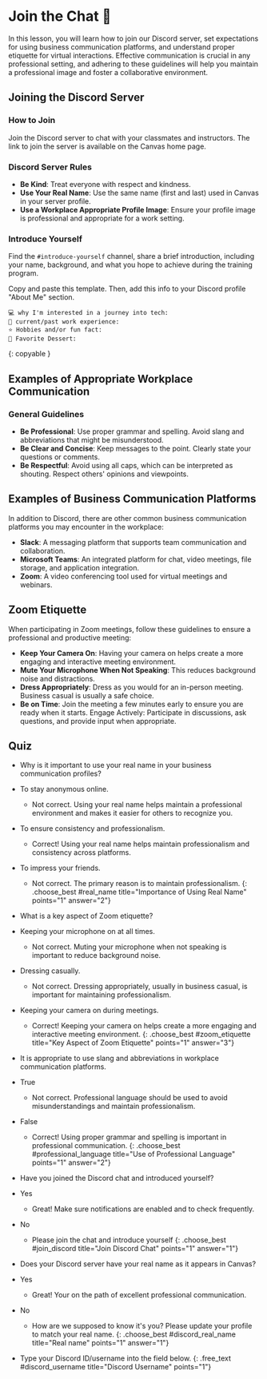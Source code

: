 # Join the Chat 💬
In this lesson, you will learn how to join our Discord server, set expectations for using business communication platforms, and understand proper etiquette for virtual interactions. Effective communication is crucial in any professional setting, and adhering to these guidelines will help you maintain a professional image and foster a collaborative environment.

## Joining the Discord Server

### How to Join
Join the Discord server to chat with your classmates and instructors. The link to join the server is available on the Canvas home page.

### Discord Server Rules
- **Be Kind**: Treat everyone with respect and kindness.
- **Use Your Real Name**: Use the same name (first and last) used in Canvas in your server profile.
- **Use a Workplace Appropriate Profile Image**: Ensure your profile image is professional and appropriate for a work setting.

### Introduce Yourself
Find the `#introduce-yourself` channel, share a brief introduction, including your name, background, and what you hope to achieve during the training program.

Copy and paste this template. Then, add this info to your Discord profile "About Me" section.
```
💻 why I'm interested in a journey into tech: 
💼 current/past work experience:
⭐️ Hobbies and/or fun fact:
🍦 Favorite Dessert:
```
{: copyable }

## Examples of Appropriate Workplace Communication
### General Guidelines
- **Be Professional**: Use proper grammar and spelling. Avoid slang and abbreviations that might be misunderstood.
- **Be Clear and Concise**: Keep messages to the point. Clearly state your questions or comments.
- **Be Respectful**: Avoid using all caps, which can be interpreted as shouting. Respect others' opinions and viewpoints.

## Examples of Business Communication Platforms
In addition to Discord, there are other common business communication platforms you may encounter in the workplace:

- **Slack**: A messaging platform that supports team communication and collaboration.
- **Microsoft Teams**: An integrated platform for chat, video meetings, file storage, and application integration.
- **Zoom**: A video conferencing tool used for virtual meetings and webinars.

## Zoom Etiquette
When participating in Zoom meetings, follow these guidelines to ensure a professional and productive meeting:

- **Keep Your Camera On**: Having your camera on helps create a more engaging and interactive meeting environment.
- **Mute Your Microphone When Not Speaking**: This reduces background noise and distractions.
- **Dress Appropriately**: Dress as you would for an in-person meeting. Business casual is usually a safe choice.
- **Be on Time**: Join the meeting a few minutes early to ensure you are ready when it starts.
Engage Actively: Participate in discussions, ask questions, and provide input when appropriate.

## Quiz

- Why is it important to use your real name in your business communication profiles?
- To stay anonymous online.
  - Not correct. Using your real name helps maintain a professional environment and makes it easier for others to recognize you.
- To ensure consistency and professionalism.
  - Correct! Using your real name helps maintain professionalism and consistency across platforms.
- To impress your friends.
  - Not correct. The primary reason is to maintain professionalism.
{: .choose_best #real_name title="Importance of Using Real Name" points="1" answer="2"}

- What is a key aspect of Zoom etiquette?
- Keeping your microphone on at all times.
  - Not correct. Muting your microphone when not speaking is important to reduce background noise.
- Dressing casually.
  - Not correct. Dressing appropriately, usually in business casual, is important for maintaining professionalism.
- Keeping your camera on during meetings.
  - Correct! Keeping your camera on helps create a more engaging and interactive meeting environment.
{: .choose_best #zoom_etiquette title="Key Aspect of Zoom Etiquette" points="1" answer="3"}

- It is appropriate to use slang and abbreviations in workplace communication platforms.
- True
  - Not correct. Professional language should be used to avoid misunderstandings and maintain professionalism.
- False
  - Correct! Using proper grammar and spelling is important in professional communication.
{: .choose_best #professional_language title="Use of Professional Language" points="1" answer="2"}

- Have you joined the Discord chat and introduced yourself?
- Yes
  - Great! Make sure notifications are enabled and to check frequently.
- No
  - Please join the chat and introduce yourself
{: .choose_best #join_discord title="Join Discord Chat" points="1" answer="1"}

- Does your Discord server have your real name as it appears in Canvas?
- Yes
  - Great! Your on the path of excellent professional communication.
- No
  - How are we supposed to know it's you? Please update your profile to match your real name. 
{: .choose_best #discord_real_name title="Real name" points="1" answer="1"}

- Type your Discord ID/username into the field below. {: .free_text #discord_username title="Discord Username" points="1"}